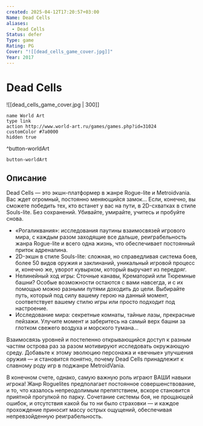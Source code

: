 ```yaml
---
created: 2025-04-12T17:20:57+03:00
Name: Dead Cells
aliases:
  - Dead Cells
Status: defer
Type: game
Rating: PG
Cover: "![[dead_cells_game_cover.jpg]]"
Year: 2017
---
```


# Dead Cells

![[dead_cells_game_cover.jpg | 300]]

```button
name World Art
type link
action http://www.world-art.ru/games/games.php?id=31024
customColor #7a0000
hidden true
```
^button-worldArt



`button-worldArt`

## Описание

Dead Cells — это экшн-платформер в жанре Rogue-lite и Metroidvania. Вас ждет огромный, постоянно меняющийся замок... Если, конечно, вы сможете победить тех, кто встанет у вас на пути, в 2D-схватках в стиле Souls-lite. Без сохранений. Убивайте, умирайте, учитесь и пробуйте снова.

- «Рогаликвания»: исследования паутины взаимосвязей игрового мира, с каждым разом заходящие все дальше, реиграбельность жанра Rogue-lite и всего одна жизнь, что обеспечивает постоянный приток адреналина.
- 2D-экшн в стиле Souls-lite: сложная, но справедливая система боев, более 50 видов оружия и заклинаний, уникальный игровой процесс и, конечно же, уворот кувырком, который выручает из передряг.
- Нелинейный ход игры: Сточные канавы, Крематорий или Тюремные башни? Особые возможности остаются с вами навсегда, и с их помощью можно разными путями доходить до цели. Выбирайте путь, который под силу вашему герою на данный момент, соответствует вашему стилю игры или просто подходит под настроение.
- Исследование мира: секретные комнаты, тайные лазы, прекрасные пейзажи. Улучите момент и заберитесь на самый верх башни за глотком свежего воздуха и морского тумана...

Взаимосвязь уровней и постепенно открывающийся доступ к разным частям острова раз за разом мотивируют исследовать окружающую среду. Добавьте к этому эволюцию персонажа и «вечные» улучшения оружия — и становится понятно, почему Dead Cells принадлежит к славному роду игр в поджанре MetroidVania.

В конечном счете, однако, самую важную роль играют ВАШИ навыки игрока! Жанр Roguelites предполагает постоянное совершенствование, и то, что казалось непреодолимым препятствием, вскоре становится приятной прогулкой по парку. Сочетание системы боя, не прощающей ошибок, и отсутствия какой бы то ни было страховки — и каждое прохождение приносит массу острых ощущений, обеспечивая непревзойденную реиграбельность.
